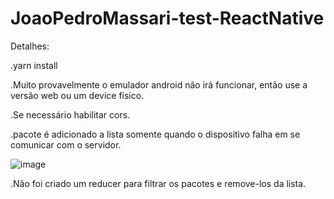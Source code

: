 # JoaoPedroMassari-test-ReactNative

Detalhes:

.yarn install

.Muito provavelmente o emulador android não irá funcionar, então use a versão web ou um device fisico.

.Se necessário habilitar cors.

.pacote é adicionado a lista somente quando o dispositivo falha em se comunicar com o servidor.

![image](https://user-images.githubusercontent.com/97138488/170139976-85abe285-c2b7-4e01-b76b-e47b3c9e20f3.png)

.Não foi criado um reducer para filtrar os pacotes e remove-los da lista.

